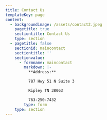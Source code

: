 ```yaml
---
title: Contact Us
templateKey: page
content:
  - backgroundimage: /assets/contact2.jpeg
    pagetitle: true
    sectiontitle: Contact Us
    type: section
  - pagetitle: false
    sectionid: maincontact
    sectiontitle: ''
    sectionvalue:
      - formname: maincontact
        markdown: |-
          **Address:**

          787 Hwy 51 N Suite 3

          Ripley TN 38063

          763-250-7432
        type: form
    type: section
---
```


